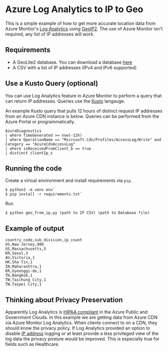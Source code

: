 # Azure Log Analytics to IP to Geo

This is a simple example of how to get more accurate location data from Azure Montior's [Log Analytics](https://docs.microsoft.com/en-us/azure/azure-monitor/log-query/log-query-overview) using [GeoIP2](https://github.com/maxmind/GeoIP2-python). The use of Azure Monitor isn't required, any list of IP addresses will work.

## Requirements

* A GeoLite2 database. You can download a database [here](https://dev.maxmind.com/geoip/geoip2/geolite)
* A CSV with a list of IP addresses (IPv4 and IPv6 supported)

## Use a Kusto Query (optional)

You can use Log Analytics feature in Azure Monitor to perform a query that can return IP addresses. Queries use the [Kusto](https://docs.microsoft.com/en-us/azure/data-explorer/kusto/query/) langauge.

An example Kusto query that pulls 12 hours of distinct request IP addresses from an Azure CDN instance is below. Queries can be performed from the Azure Portal or programmatically.

```code
AzureDiagnostics
| where TimeGenerated >= now(-12h)
| where OperationName == "Microsoft.Cdn/Profiles/AccessLog/Write" and Category == "AzureCdnAccessLog"
| where isReceivedFromClient_b == true
| distinct clientIp_s
```


## Running the code
Create a virtual environment and install requirements via `pip`.

```console
$ python3 -m venv env`
$ pip install -r requirements.txt`
```

Run 
```console
$ python geo_from_ip.py (path to IP CSV) (path to Database file)
```

## Example of output
```csv
country_code,sub_division,ip_count
US,New Jersey,980
US,Massachusetts,5
KR,Seoul,3
AU,Victoria,1
HK,Sha Tin,1
IN,Maharashtra,1
KR,Gyeonggi-do,1
TH,Bangkok,1
TW,Taichung City,1
TW,Taipei City,1
```

## Thinking about Privacy Preservation

Apparently Log Analytics is [HIPAA compliant](https://azure.microsoft.com/mediahandler/files/resourcefiles/microsoft-azure-compliance-offerings/Microsoft%20Azure%20Compliance%20Offerings.pdf) in the Azure Public and Government Clouds. In this example we are getting data from Azure CDN via Azure Monitor Log Analytics. When clients connect to on a CDN, they should know the privacy policy. If Log Analytics provided an option to disable [IP address](https://docs.microsoft.com/en-us/azure/cdn/enable-raw-logs#raw-logs-properties) logging or at least provide a less privileged view of the log data the privacy posture would be improved. This is especially true for fields such as Healthcare.
